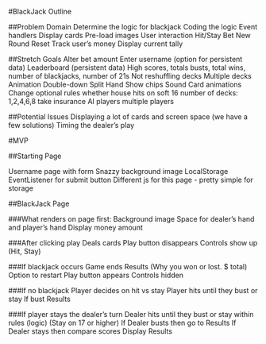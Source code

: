 #BlackJack Outline

##Problem Domain
Determine the logic for blackjack
Coding the logic
Event handlers
Display cards
Pre-load images
User interaction
Hit/Stay
Bet
New Round
Reset
Track user’s money
Display current tally

##Stretch Goals
Alter bet amount
Enter username (option for persistent data)
Leaderboard (persistent data)
High scores, totals busts, total wins, number of blackjacks, number of 21s
Not reshuffling decks
Multiple decks
Animation
Double-down
Split Hand
Show chips
Sound
Card animations
Change optional rules
whether house hits on soft 16
number of decks: 1,2,4,6,8
take insurance
AI players
multiple players

##Potential Issues
Displaying a lot of cards and screen space (we have a few solutions)
Timing the dealer’s play

#MVP

##Starting Page

Username page with form
Snazzy background image
LocalStorage
EventListener for submit button
Different js for this page - pretty simple for storage 

##BlackJack Page

###What renders on page first:
Background image
Space for dealer’s hand and player’s hand
Display money amount

###After clicking play
Deals cards
Play button disappears
Controls show up (Hit, Stay)

###If blackjack occurs
Game ends
Results (Why you won or lost. $ total)
Option to restart
Play button appears
Controls hidden

###If no blackjack
Player decides on hit vs stay
Player hits until they bust or stay
If bust Results

###If player stays the dealer’s turn
Dealer hits until they bust or stay within rules (logic) (Stay on 17 or higher)
If Dealer busts then go to Results
If Dealer stays then compare scores
Display Results
